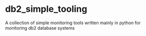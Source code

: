 # db2_simple_tooling
A collection of simple monitoring tools written mainly in python for monitoring db2 database systems
